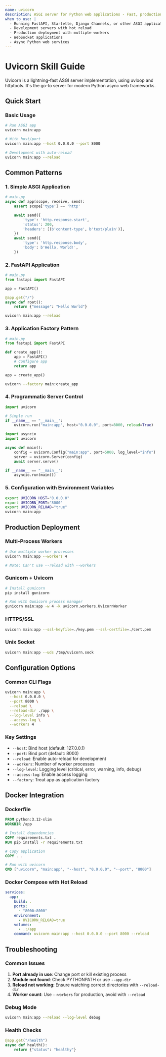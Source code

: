 ```yaml
---
name: uvicorn
description: ASGI server for Python web applications - Fast, production-ready server for async frameworks
when_to_use: |
  - Running FastAPI, Starlette, Django Channels, or other ASGI applications
  - Development servers with hot reload
  - Production deployment with multiple workers
  - WebSocket applications
  - Async Python web services
---
```


# Uvicorn Skill Guide

Uvicorn is a lightning-fast ASGI server implementation, using uvloop and httptools. It's the go-to server for modern Python async web frameworks.

## Quick Start

### Basic Usage

```bash
# Run ASGI app
uvicorn main:app

# With host/port
uvicorn main:app --host 0.0.0.0 --port 8000

# Development with auto-reload
uvicorn main:app --reload
```

## Common Patterns

### 1. Simple ASGI Application

```python
# main.py
async def app(scope, receive, send):
    assert scope['type'] == 'http'

    await send({
        'type': 'http.response.start',
        'status': 200,
        'headers': [(b'content-type', b'text/plain')],
    })
    await send({
        'type': 'http.response.body',
        'body': b'Hello, World!',
    })
```

### 2. FastAPI Application

```python
# main.py
from fastapi import FastAPI

app = FastAPI()

@app.get("/")
async def root():
    return {"message": "Hello World"}
```

```bash
uvicorn main:app --reload
```

### 3. Application Factory Pattern

```python
# main.py
from fastapi import FastAPI

def create_app():
    app = FastAPI()
    # Configure app
    return app

app = create_app()
```

```bash
uvicorn --factory main:create_app
```

### 4. Programmatic Server Control

```python
import uvicorn

# Simple run
if __name__ == "__main__":
    uvicorn.run("main:app", host="0.0.0.0", port=8000, reload=True)
```

```python
import asyncio
import uvicorn

async def main():
    config = uvicorn.Config("main:app", port=5000, log_level="info")
    server = uvicorn.Server(config)
    await server.serve()

if __name__ == "__main__":
    asyncio.run(main())
```

### 5. Configuration with Environment Variables

```bash
export UVICORN_HOST="0.0.0.0"
export UVICORN_PORT="8000"
export UVICORN_RELOAD="true"
uvicorn main:app
```

## Production Deployment

### Multi-Process Workers

```bash
# Use multiple worker processes
uvicorn main:app --workers 4

# Note: Can't use --reload with --workers
```

### Gunicorn + Uvicorn

```bash
# Install gunicorn
pip install gunicorn

# Run with Gunicorn process manager
gunicorn main:app -w 4 -k uvicorn.workers.UvicornWorker
```

### HTTPS/SSL

```bash
uvicorn main:app --ssl-keyfile=./key.pem --ssl-certfile=./cert.pem
```

### Unix Socket

```bash
uvicorn main:app --uds /tmp/uvicorn.sock
```

## Configuration Options

### Common CLI Flags

```bash
uvicorn main:app \
  --host 0.0.0.0 \
  --port 8000 \
  --reload \
  --reload-dir ./app \
  --log-level info \
  --access-log \
  --workers 4
```

### Key Settings

- `--host`: Bind host (default: 127.0.0.1)
- `--port`: Bind port (default: 8000)
- `--reload`: Enable auto-reload for development
- `--workers`: Number of worker processes
- `--log-level`: Logging level (critical, error, warning, info, debug)
- `--access-log`: Enable access logging
- `--factory`: Treat app as application factory

## Docker Integration

### Dockerfile

```dockerfile
FROM python:3.12-slim
WORKDIR /app

# Install dependencies
COPY requirements.txt .
RUN pip install -r requirements.txt

# Copy application
COPY . .

# Run with uvicorn
CMD ["uvicorn", "main:app", "--host", "0.0.0.0", "--port", "8000"]
```

### Docker Compose with Hot Reload

```yaml
services:
  app:
    build: .
    ports:
      - "8000:8000"
    environment:
      - UVICORN_RELOAD=true
    volumes:
      - .:/app
    command: uvicorn main:app --host 0.0.0.0 --port 8000 --reload
```

## Troubleshooting

### Common Issues

1. **Port already in use**: Change port or kill existing process
2. **Module not found**: Check PYTHONPATH or use `--app-dir`
3. **Reload not working**: Ensure watching correct directories with `--reload-dir`
4. **Worker count**: Use `--workers` for production, avoid with `--reload`

### Debug Mode

```bash
uvicorn main:app --reload --log-level debug
```

### Health Checks

```python
@app.get("/health")
async def health():
    return {"status": "healthy"}
```
